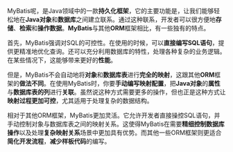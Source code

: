MyBatis呢，是Java领域中的一款**持久化框架**，它的主要功能是，让我们能够轻松地在**Java对象**和**数据库**之间建立联系。通过这种联系，开发者可以很方便地**存储**、**检索**和**操作数据**。**MyBatis**与其他**ORM**框架相比，有一些独有的特点。



首先，MyBatis强调对SQL的可控性。在使用的时候，可以**直接编写SQL语句**，提供更精准地优化查询。还可以充分利用数据库的特性，处理各种复杂的业务逻辑。在某些情况下，这能够带来更好的**性能**。



但是，MyBatis不会自动地将**对象**和**数据库表**进行**完全的映射**，这跟其他**ORM**框架的**做法不同**。在使用MyBatis时，你要**手动编写映射配置**，把**Java对象**的**属性**与**数据库表的列**进行**关联**。虽然说这种方式需要更多的操作，但也正是这种方式让**映射过程更加可控**，尤其适用于处理复杂的数据结构。



相对于其他ORM框架，MyBatis更加灵活。它允许开发者直接操控SQL语句，并手动控制对象与数据库表之间的映射关系。这使得MyBatis在需要**精细控制数据库操作**以及处理**复杂映射关系**场景中更加具有优势。而其他一些ORM框架则更适合**简化开发流程**，**减少样板代码**的编写。

